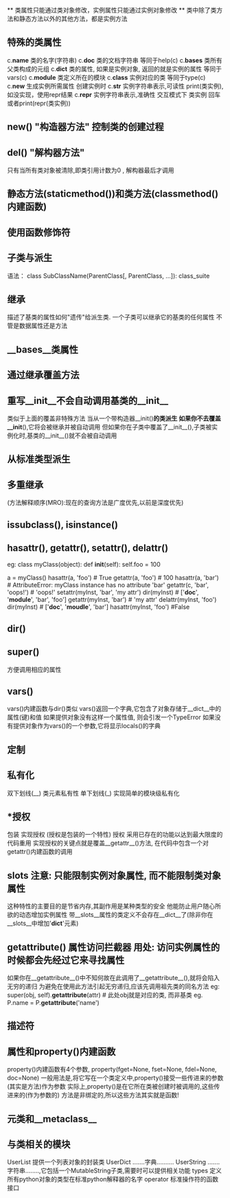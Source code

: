 ** 类属性只能通过类对象修改，实例属性只能通过实例对象修改
** 类中除了类方法和静态方法以外的其他方法，都是实例方法

## 特殊的类属性
c.__name__      类的名字(字符串)
c.__doc__       类的文档字符串             等同于help(c)
c.__bases__     类所有父类构成的元组
c.__dict__      类的属性, 如果是实例对象, 返回的就是实例的属性   等同于vars(c)
c.__module__    类定义所在的模块
c.__class__     实例对应的类          等同于type(c)
c.__new__       ⽣成实例所需属性        创建实例时
c.__str__       实例字符串表示,可读性     print(类实例),如没实现，使⽤repr结果
c.__repr__      实例字符串表示,准确性     交互模式下 类实例 回⻋ 或者print(repr(类实例))

## __new__() "构造器方法"    控制类的创建过程

## __del__() "解构器方法"
只有当所有类对象被清除,即类引用计数为0 , 解构器最后才调用

## 静态方法(staticmethod())和类方法(classmethod() 内建函数)

## 使用函数修饰符

## 子类与派生
语法：
class SubClassName(ParentClass[, ParentClass, ...]):
    class_suite

## 继承
描述了基类的属性如何"遗传"给派生类.
一个子类可以继承它的基类的任何属性
不管是数据属性还是方法

## __bases__类属性

## 通过继承覆盖方法

## 重写__init__不会自动调用基类的__init__
类似于上面的覆盖非特殊方法
当从一个带构造器__init()__的类派生
如果你不去覆盖__init__(),它将会被继承并被自动调用
但如果你在子类中覆盖了__init__(),子类被实例化时,基类的__init__()就不会被自动调用

## 从标准类型派生

## 多重继承
(方法解释顺序(MRO):现在的查询方法是广度优先,以前是深度优先)

## issubclass(), isinstance()

## hasattr(), getattr(), setattr(), delattr()
eg:
class myClass(object):
    def __init__(self):
        self.foo = 100

a = myClass()
hasattr(a, 'foo')       # True
getattr(a, 'foo')       # 100
hasattr(a, 'bar')       # AttributeError: myClass instance has no attribute 'bar'
getattr(c, 'bar', 'oops!')      # 'oops!'
setattr(myInst, 'bar', 'my attr')
dir(myInst)     # ['__doc__', '__module__', 'bar', 'foo']
getattr(myInst, 'bar')      # 'my attr'
delattr(myInst, 'foo')
dir(myInst)     # ['__doc__', '__moudle__', 'bar']
hasattr(myInst, 'foo')      #False


## dir()

## super()
方便调用相应的属性

## vars()
vars()内建函数与dir()类似
vars()返回一个字典,它包含了对象存储于__dict__中的属性(键)和值
如果提供对象没有这样一个属性值, 则会引发一个TypeError
如果没有提供对象作为vars()的一个参数,它将显示locals()的字典

## 定制

## 私有化
双下划线(__) 类元素私有性
单下划线(_)  实现简单的模块级私有化

## *授权
包装
实现授权  (授权是包装的一个特性)
授权 采用已存在的功能以达到最大限度的代码重用
实现授权的关键点就是覆盖__getattr__()方法, 在代码中包含一个对getattr()内建函数的调用

## __slots__        注意: 只能限制实例对象属性, 而不能限制类对象属性
这种特性的主要目的是节省内存,其副作用是某种类型的安全
他能防止用户随心所欲的动态增加实例属性
带__slots__属性的类定义不会存在__dict__了(除非你在__slots__中增加'__dict__'元素)

## __getattribute__()       属性访问拦截器      用处: 访问实例属性的时候都会先经过它来寻找属性
如果你在__getattribute__()中不知何故在此调用了__getattribute__(),就将会陷入无穷的递归
为避免在使用此方法引起无穷递归,应该先调用祖先类的同名方法
eg:
super(obj, self).__getattribute__(attr)     # 此处obj就是对应的类, 而非基类
eg.
P.name = P.__getattribute__('name')

## 描述符

## 属性和property()内建函数
property()内建函数有4个参数,
property(fget=None, fset=None, fdel=None, doc=None)
一般用法是,将它写在一个类定义中,property()接受一些传进来的参数
(其实是方法)作为参数
实际上,property()是在它所在类被创建时被调用的,这些传进来的(作为参数的)
方法是非绑定的,所以这些方法其实就是函数!

## 元类和__metaclass__

## 与类相关的模块
UserList    提供一个列表对象的封装类
UserDict    .......字典..........
UserString  .......字符串........,它包括一个MutableString子类,需要时可以提供相关功能
types       定义所有python对象的类型在标准python解释器的名字
operator    标准操作符的函数接口